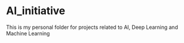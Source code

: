 # AI_initiative
This is my personal folder for projects related to AI, Deep Learning and Machine Learning
